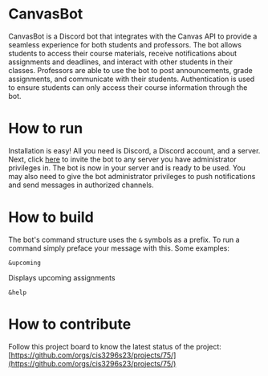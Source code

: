 # CanvasBot
CanvasBot is a Discord bot that integrates with the Canvas API to provide a seamless experience for both students and professors. The bot allows students to access their course materials, receive notifications about assignments and deadlines, and interact with other students in their classes. Professors are able to use the bot to post announcements, grade assignments, and communicate with their students. Authentication is used to ensure students can only access their course information through the bot.

#  How to run
Installation is easy! All you need is Discord, a Discord account, and a server. Next, click [here](https://discord.com/api/oauth2/authorize?client_id=1075548726313111594&permissions=2483030064&scope=bot) to invite the bot to any server you have administrator privileges in. The bot is now in your server and is ready to be used. You may also need to give the bot administrator privileges to push notifications and send messages in authorized channels.

# How to build
The bot's command structure uses the `&` symbols as a prefix. To run a command simply preface your message with this. Some examples:
```
&upcoming
```
Displays upcoming assignments
```
&help
```


# How to contribute
Follow this project board to know the latest status of the project: [https://github.com/orgs/cis3296s23/projects/75/](https://github.com/orgs/cis3296s23/projects/75/) 

